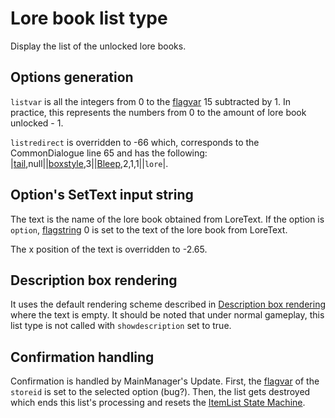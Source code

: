 # Lore book list type

Display the list of the unlocked lore books.

## Options generation

`listvar` is all the integers from 0 to the [flagvar](../../Flags%20arrays/flagvar.md) 15 subtracted by 1. In practice, this represents the numbers from 0 to the amount of lore book unlocked - 1.

`listredirect` is overridden to -66 which, corresponds to the CommonDialogue line 65 and has the following: |[tail](../../SetText/Commands/Individual%20commands/Tail.md),null||[boxstyle](../../SetText/Commands/Individual%20commands/Boxstyle.md),3||[Bleep](../../SetText/Commands/Individual%20commands/Bleep.md),2,1,1||`lore`\|.

## Option's SetText input string

The text is the name of the lore book obtained from LoreText. If the option is `option`, [flagstring](../../Flags%20arrays/flagstring.md) 0 is set to the text of the lore book from LoreText.

The x position of the text is overridden to -2.65.

## Description box rendering

It uses the default rendering scheme described in [Description box rendering](../ShowItemList%20Life%20Cycle/Description%20box%20rendering.md) where the text is empty. It should be noted that under normal gameplay, this list type is not called with `showdescription` set to true.

## Confirmation handling

Confirmation is handled by MainManager's Update. First, the [flagvar](../../Flags%20arrays/flagvar.md) of the `storeid` is set to the selected option (bug?). Then, the list gets destroyed which ends this list's processing and resets the [ItemList State Machine](../ItemList%20State%20Machine.md).
